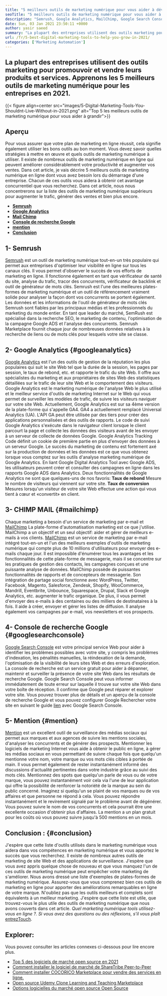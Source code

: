 ```yaml
---
title: "5 meilleurs outils de marketing numérique pour vous aider à développer en 2021" 
seoTitle: "5 meilleurs outils de marketing numérique pour vous aider à développer en 2021" 
description: "Semrush, Google Analytics, MailChimp, Google Search Console et Mention sont les meilleurs outils de marketing numérique les plus abordables et les plus utiles pour développer des affaires." 
date: Sun, 03 Jan 2021 23:50:11 +0000
author: yasir saeed
summary: "La plupart des entreprises utilisent des outils marketing pour promouvoir & amp; vendre leurs produits et services. Apprenons les 5 meilleurs outils de marketing numérique pour les entreprises en 2021." 
url: /fr/5-best-digital-marketing-tools-to-help-you-grow-in-2021/
categories: ['Marketing Automation']
---
```


## La plupart des entreprises utilisent des outils marketing pour promouvoir et vendre leurs produits et services. Apprenons les 5 meilleurs outils de marketing numérique pour les entreprises en 2021.

{{< figure align=center src="images/5-Digital-Marketing-Tools-You-Shouldnt-Live-Without-in-2021.png" alt="Top 5 les meilleurs outils de marketing numérique pour vous aider à grandir">}}


## **Aperçu**
Pour vous assurer que votre plan de marketing en ligne réussit, cela signifie également utiliser les bons outils au bon moment. Vous devez savoir quelles stratégies à mettre en œuvre et quels outils de marketing numérique à utiliser. Il existe de nombreux outils de marketing numérique en ligne qui peuvent améliorer considérablement votre productivité et augmenter vos ventes. Dans cet article, je vais décrire 5 meilleurs outils de marketing numérique en ligne dont vous avez besoin lors du démarrage d'une entreprise. Chacun de ces outils vous aidera à obtenir cet avantage concurrentiel que vous recherchez.
Dans cet article, nous nous concentrerons sur la liste des outils de marketing numérique supérieurs pour augmenter le trafic, générer des ventes et bien plus encore.
  * **[Semrush][1]** 
  * [**Google Analytics** ][2]
  * [**Mail Chimp** ][3]
  * [**Console de recherche Google** ][4]
  * **[mention][5]** 
  * **[Conclusion][6]** 

## **1- Semrush** 
[Semrush][7] est un outil de marketing numérique tout-en-un très populaire qui permet aux entreprises d'optimiser leur visibilité en ligne sur tous les canaux clés. Il vous permet d'observer le succès de vos efforts de marketing en ligne. Il fonctionne également en tant que vérificateur de santé du site, analyse du trafic, tracor des concurrents, vérificateur de backlink et outil de générateur de mots clés. Semrush est l'une des meilleures plates-formes de marketing numérique et un outil de référencement vraiment solide pour analyser la façon dont vos concurrents se portent également.
Les données et les informations de l'outil de générateur de mots clés Semrush sont fiables par les principaux médias et les professionnels du marketing du monde entier. En tant que leader du marché, SemRush est spécialisé dans la recherche SEO, le marketing de contenu, l'optimisation de la campagne Google ADS et l'analyse des concurrents. Semrush Marketplace fournit chaque jour de nombreuses données relatives à la recherche de liens ou de mots clés pour lesquels votre site se classe.

## **2- Google Analytics** {#googleanalytics}
[Google Analytics][8] est l'un des outils de gestion de la réputation les plus populaires qui suit le site Web tel que la durée de la session, les pages par session, le taux de rebond, etc. et rapporte le trafic du site Web. Il offre aux spécialistes du marketing et aux propriétaires de sites Web des statistiques détaillées sur le trafic de leur site Web et le comportement des visiteurs. Google Analytics est le marketing numérique de l'analyse Web le plus utilisé et le meilleur service d'outils de marketing Internet sur le Web qui vous permet de surveiller les modèles de trafic, de suivre les visiteurs naviguer sur votre site Web.
Actuellement, Google Analytics est sur sa 4ème version de la plate-forme qui s'appelle GA4. GA4 a actuellement remplacé Universal Analytics (UA). L'API GA peut être utilisée par des tiers pour créer des applications personnalisées et des outils de rapports. Le code de suivi Google Analytics s'exécute dans le navigateur client lorsque le client parcourt la page et collecte les données des visiteurs avant de les envoyer à un serveur de collecte de données Google. Google Analytics Tracking Code définit un cookie de première partie en plus d'envoyer des données à un serveur Google. Le succès du marketing de contenu est fortement axé sur la production de données et les données est ce que vous obtenez lorsque vous comptez sur les outils d'analyse marketing numérique de Google Analytics.
En liant Google Digital Analytics Tool avec Google ADS, les utilisateurs peuvent créer et consulter des campagnes en ligne dans les rapports Google ADS dans Analytics. Deux fonctionnalités de Google Analytics ne sont que quelques-uns de nos favoris:
**Taux de rebond**  Mesure le nombre de visiteurs qui viennent sur votre site.
**Taux de conversion**  Mesures lorsqu'un visiteur de votre site Web effectue une action qui vous tient à cœur et «convertit» en client.

## **3- CHIMP MAIL** {#mailchimp}
Chaque marketing a besoin d'un service de marketing par e-mail et [MailChimp][9] La plate-forme d'automatisation marketing est ce que j'utilise. MailChimp a un objectif et un seul objectif: aider et gérer de meilleurs e-mails à vos clients.
[MailChimp][9] est un service de marketing par e-mail intégré tout-en-un et l'un des meilleurs exemples d'outils de marketing numérique qui compte plus de 10 millions d'utilisateurs pour envoyer des e-mails chaque jour. Il est impossible d'énumérer tous les avantages et les fonctionnalités de cette plate-forme de messagerie, mais il se concentre sur les pratiques de gestion des contacts, les campagnes conçues et une puissante analyse de données.
MailChimp possède de puissantes fonctionnalités de rapports et de concepteurs de messagerie. Son intégration de partage social fonctionne avec WordPress, Twitter, Facebook, Magento, Salesforce, Zendesk, Shopify, WooCommerce, Mandrill, Eventbrite, Unbounce, Squarespace, Drupal, Slack et Google Analytics, etc. augmenter le trafic organique.
De plus, il vous permet d'envoyer des e-mails à des centaines ou des milliers de destinataires à la fois. Il aide à créer, envoyer et gérer les listes de diffusion. Il analyse également vos campagnes par e-mail, vos newsletters et vos prospects.

## **4- Console de recherche Google** {#googlesearchconsole}
[Google Search Console][10] est votre principal service Web pour aider à identifier les problèmes possibles avec votre site, y compris les problèmes d'indexation, les pénalités manuelles, la réindexation de la demande, l'optimisation de la visibilité de leurs sites Web et des erreurs d'exploration. La console de recherche est un service gratuit pour aider à dépanner, maintenir et surveiller la présence de votre site Web dans les résultats de recherche Google.
Google Search Console peut vous informer immédiatement de toute erreur sur laquelle il trouve sur votre site Web dans votre boîte de réception. Il confirme que Google peut réparer et explorer votre site. Vous pouvez trouver plus de détails et un aperçu de la console de recherche Google et vous pouvez configurer Google Rechercher votre site en suivant le guide [lien][10] avec Google Search Console.

## **5- Mention** {#mention}
[Mention][11] est un excellent outil de surveillance des médias sociaux qui permet aux marques et aux agences de suivre les mentions sociales, d'analyser les concurrents et de générer des prospects. Mentionner les logiciels de marketing Internet vous aide à obtenir le public en ligne, à gérer les médias sociaux en vous permettant de suivre chaque fois que quelqu'un mentionne votre nom, votre marque ou vos mots clés cibles à portée de main.
Il vous permet également de rester instantanément informé des discussions d'actualité pertinentes dans votre industrie grâce au suivi des mots clés. Mentionnez des spots que quelqu'un parle de vous ou de votre marque, vous pouvez instantanément voir cela via l'une de leur application qui offre la possibilité de renforcer la notoriété de la marque au sein du public concerné.
Imaginez si quelqu'un se plaint de vos marques ou de vos affaires et que personne ne répond à cela. Vous pouvez répondre instantanément et le revirement signalé par le problème avant de dégénérer. Vous pouvez suivre le nom de vos concurrents et cela pourrait être une excellente occasion d'obtenir plus d'affaires. La mention a un plan gratuit pour les coûts où vous pouvez suivre jusqu'à 500 mentions en un mois.

## **Conclusion** :   {#conclusion}
J'espère que cette liste d'outils utilisés dans le marketing numérique vous aidera dans vos compétences en marketing numérique et vous apportez le succès que vous recherchez. Il existe de nombreux autres outils de marketing de site Web et des applications de surveillance. J'espère que vous avez appris quelque chose de nouveau et que vous manquez l'un de ces outils de marketing numérique peut empêcher votre marketing de s'améliorer.
Nous avons dressé une liste d'exemples de plates-formes de marketing numérique. Assurez-vous que vous comprenez bien ces outils de marketing en ligne pour apporter des améliorations remarquables en ligne de votre marque. N'oubliez pas que les outils meilleurs et complets sont équivalents à un meilleur marketing. J'espère que cette liste est utile, que trouvez-vous le plus utile des outils de marketing numérique que nous avons couverts dans cet article.
_Quel marketing numérique_ _tools utilisez-vous en ligne ?. Si vous avez des questions ou des réflexions, s'il vous plaît_ [entrez][12][Touch][13].

## Explorer:
Vous pouvez consulter les articles connexes ci-dessous pour lire encore plus.
  * [Top 5 des logiciels de marché open source en 2021][14]
  * [Comment installer le logiciel de marché de ShareTribe Peer-to-Peer][15]
  * [Comment installer COCORICO Marketplace pour vendre des services en ligne.][16]
  * [Open source Udemy Clone Learning and Teaching Marketplace][17]
  * [Options logicielles du marché open source Open Source][18]

  
[1]: #SEMRush
[2]: #GoogleAnalytics
[3]: #MailChimp
[4]: #GoogleSearchConsole
[5]: #Mention
[6]: #Conclusion
[7]: https://www.semrush.com/
[8]: https://analytics.google.com/
[9]: https://mailchimp.com/
[10]: https://search.google.com/search-console/about
[11]: https://mention.com/en/
[12]: mailto:yasir.saeed@aspose.com
[13]: https://forum.containerize.com
[14]: https://blog.containerize.com/marketplace/top-5-open-source-marketplace-software-in-2021/
[15]: https://products.containerize.com/marketplace/sharetribe/
[16]: https://products.containerize.com/marketplace/cocorico/
[17]: https://products.containerize.com/marketplace/edurge/
[18]: https://products.containerize.com/marketplace/
